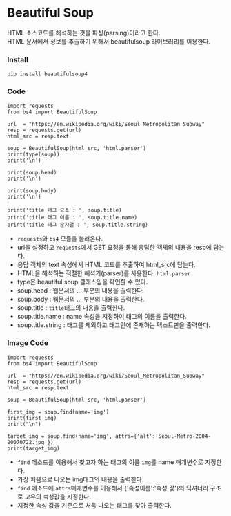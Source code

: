 # Beautiful Soup

HTML 소스코드를 해석하는 것을 파싱(parsing)이라고 한다.  
HTML 문서에서 정보를 추출하기 위해서 beautifulsoup 라이브러리를 이용한다.  

### Install
~~~
pip install beautifulsoup4
~~~


### Code
~~~
import requests
from bs4 import BeautifulSoup

url  = "https://en.wikipedia.org/wiki/Seoul_Metropolitan_Subway"
resp = requests.get(url)
html_src = resp.text

soup = BeautifulSoup(html_src, 'html.parser')
print(type(soup))
print('\n')

print(soup.head)
print('\n')

print(soup.body)
print('\n')

print('title 태그 요소 : ', soup.title)
print('title 태그 이름 : ', soup.title.name)
print('title 태그 문자열 : ', soup.title.string)
~~~

* `requests`와 `bs4` 모듈을 불러온다.  
* url을 설정하고 `requests`에서 GET 요청을 통해 응답한 객체의 내용을 resp에 담는다.  
* 응답 객체의 text 속성에서 HTML 코드를 추출하여 html_src에 담는다. 
* HTML을 해석하는 적절한 해석기(parser)를 사용한다. `html.parser`  
* type은 beautiful soup 클래스임을 확인할 수 있다.  
* soup.head : 웹문서의 <head>...</head> 부분의 내용을 출력한다.  
* soup.body : 웹문서의 <body>...</body> 부분의 내용을 출력한다.  
* soup.title : `title`태그의 내용을 출력한다.  
* soup.title.name : name 속성을 지정하여 태그의 이름을 출력한다.  
* soup.title.string : 태그를 제외하고 태그안에 존재하는 텍스트만을 출력한다.  


### Image Code
~~~
import requests
from bs4 import BeautifulSoup

url  = "https://en.wikipedia.org/wiki/Seoul_Metropolitan_Subway"
resp = requests.get(url)
html_src = resp.text

soup = BeautifulSoup(html_src, 'html.parser')

first_img = soup.find(name='img')
print(first_img)
print("\n")

target_img = soup.find(name='img', attrs={'alt':'Seoul-Metro-2004-20070722.jpg'})
print(target_img)
~~~

* `find` 메소드를 이용해서 찾고자 하는 태그의 이름 `img`를 name 매개변수로 지정한다.  
* 가장 처음으로 나오는 img태그의 내용을 출력한다. 
* `find` 메소드에 `attrs`매개변수를 이용해서 {'속성이름':'속성 값'}의 딕셔너리 구조로 고유의 속성값을 지정한다.  
* 지정한 속성 값을 기준으로 처음 나오는 태그를 찾아 출력한다.  

